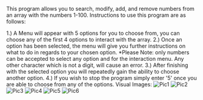 This program allows you to search, modify, add, and remove numbers from an array with the numbers 1-100. 
Instructions to use this program are as follows:

1.) A Menu will appear with 5 options for you to choose from, you can choose any of the first 4 options to interact with the array.
2.) Once an option has been selected, the menu will give you further instructions on what to do in regards to your chosen option. 
  *Please Note: only numbers can be accepted to select any option and for the interaction menu. Any other character which is not a digit, will cause an error.
3.) After finishing with the selected option you will repeatedly gain the ability to choose another option.
4.) If you wish to stop the program simply enter '5' once you are able to choose from any of the options.
Visual Images:
![Pic1](https://github.com/user-attachments/assets/cca6f864-bb8b-48f7-8f47-3ed73b3ceec3)
![Pic2](https://github.com/user-attachments/assets/d7dd767b-c14e-4874-af7d-2795252346de)
![Pic3](https://github.com/user-attachments/assets/9cb9c46c-a314-43c4-aba6-331e88303a17)
![Pic4](https://github.com/user-attachments/assets/e202199c-f0f7-40aa-88a2-ced58a86640b)
![Pic5](https://github.com/user-attachments/assets/e3e2d62b-dae4-42ef-855b-f0deee8aeb4b)
![Pic6](https://github.com/user-attachments/assets/ae1316c4-3940-4293-8794-fcf381d76155)
